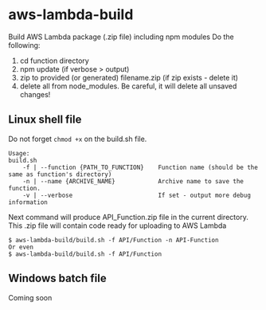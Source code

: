 # aws-lambda-build
Build AWS Lambda package (.zip file) including npm modules
Do the following:
1. cd function directory
2. npm update (if verbose > output)
3. zip to provided (or generated) filename.zip (if zip exists - delete it)
4. delete all from node_modules. Be careful, it will delete all unsaved changes!

## Linux shell file
Do not forget `chmod +x` on the build.sh file.
```
Usage:
build.sh
    -f | --function {PATH_TO_FUNCTION}    Function name (should be the same as function's directory)
    -n | --name {ARCHIVE_NAME}            Archive name to save the function.
    -v | --verbose                        If set - output more debug information
```

Next command will produce API_Function.zip file in the current directory.
This .zip file will contain code ready for uploading to AWS Lambda
```
$ aws-lambda-build/build.sh -f API/Function -n API-Function
Or even
$ aws-lambda-build/build.sh -f API/Function
```

## Windows batch file
Coming soon
